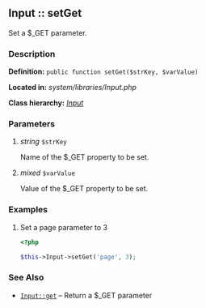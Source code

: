 
Input :: setGet
-------------------------------------------

Set a $_GET parameter.


### Description ###

**Definition:** `public function setGet($strKey, $varValue)`

**Located in:** *system/libraries/Input.php*

**Class hierarchy:** *[Input](../Input.md)*


### Parameters ###

1. *string* `$strKey`

	Name of the $_GET property to be set.

2. *mixed* `$varValue`

	Value of the $_GET property to be set.


### Examples ###

1. Set a page parameter to 3

	```php
	<?php

	$this->Input->setGet('page', 3);
	```


### See Also ###

- [`Input::get`](get.md) – Return a $_GET parameter

